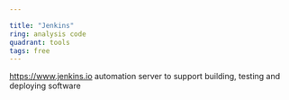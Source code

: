 ```yaml
---

title: "Jenkins"
ring: analysis code
quadrant: tools
tags: free
---
```

https://www.jenkins.io
automation server to support building, testing and deploying software
